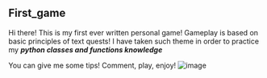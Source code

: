 ## First_game

Hi there! This is my first ever written personal game! Gameplay is based on basic principles of text quests!
I have taken such theme in order to practice my ***python classes and functions knowledge***

You can give me some tips! Comment, play, enjoy!
![image](https://user-images.githubusercontent.com/110192173/204371047-3555e0ad-6606-4102-8af7-af2e98f9dca8.png)
